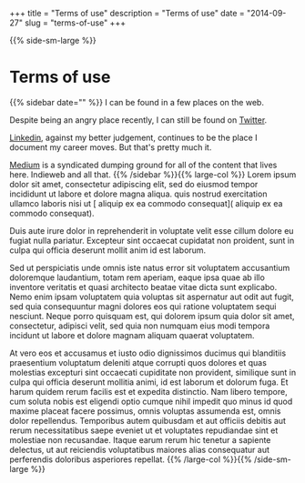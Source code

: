 +++
title = "Terms of use"
description = "Terms of use"
date = "2014-09-27"
slug = "terms-of-use"
+++


{{% side-sm-large   %}} 
# Terms of use
{{% sidebar date="" %}} I can be found in a few places on the web.

Despite being an angry place recently, I can still be found on [Twitter](Twitter).

[Linkedin](Linkedin), against my better judgement, continues to be the place I document my career moves. But that's pretty much it.

 [Medium](Medium) is a syndicated dumping ground for all of the content that lives here. Indieweb and all that.
{{% /sidebar %}}{{% large-col %}} 
Lorem ipsum dolor sit amet, consectetur adipiscing elit, sed do eiusmod tempor incididunt ut labore et dolore magna aliqua.  quis nostrud exercitation ullamco laboris nisi ut [ aliquip ex ea commodo consequat]( aliquip ex ea commodo consequat). 

Duis aute irure dolor in reprehenderit in voluptate velit esse cillum dolore eu fugiat nulla pariatur. Excepteur sint occaecat cupidatat non proident, sunt in culpa qui officia deserunt mollit anim id est laborum.

Sed ut perspiciatis unde omnis iste natus error sit voluptatem accusantium doloremque laudantium, totam rem aperiam, eaque ipsa quae ab illo inventore veritatis et quasi architecto beatae vitae dicta sunt explicabo. Nemo enim ipsam voluptatem quia voluptas sit aspernatur aut odit aut fugit, sed quia consequuntur magni dolores eos qui ratione voluptatem sequi nesciunt. Neque porro quisquam est, qui dolorem ipsum quia dolor sit amet, consectetur, adipisci velit, sed quia non numquam eius modi tempora incidunt ut labore et dolore magnam aliquam quaerat voluptatem.

At vero eos et accusamus et iusto odio dignissimos ducimus qui blanditiis praesentium voluptatum deleniti atque corrupti quos dolores et quas molestias excepturi sint occaecati cupiditate non provident, similique sunt in culpa qui officia deserunt mollitia animi, id est laborum et dolorum fuga. Et harum quidem rerum facilis est et expedita distinctio. Nam libero tempore, cum soluta nobis est eligendi optio cumque nihil impedit quo minus id quod maxime placeat facere possimus, omnis voluptas assumenda est, omnis dolor repellendus. Temporibus autem quibusdam et aut officiis debitis aut rerum necessitatibus saepe eveniet ut et voluptates repudiandae sint et molestiae non recusandae. Itaque earum rerum hic tenetur a sapiente delectus, ut aut reiciendis voluptatibus maiores alias consequatur aut perferendis doloribus asperiores repellat.
	{{% /large-col %}}{{% /side-sm-large %}}
